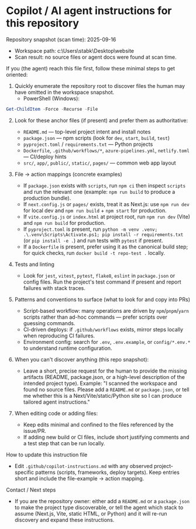 # Copilot / AI agent instructions for this repository

Repository snapshot (scan time): 2025-09-16
- Workspace path: c:\Users\stabk\Desktop\website
- Scan result: no source files or agent docs were found at scan time.

If you (the agent) reach this file first, follow these minimal steps to get oriented:

1) Quickly enumerate the repository root to discover files the human may have omitted in the workspace snapshot.
   - PowerShell (Windows):

```powershell
Get-ChildItem -Force -Recurse -File
```

2) Look for these anchor files (if present) and prefer them as authoritative:
   - `README.md` — top-level project intent and install notes
   - `package.json` — npm scripts (look for `dev`, `start`, `build`, `test`)
   - `pyproject.toml` / `requirements.txt` — Python projects
   - `Dockerfile`, `.github/workflows/*`, `azure-pipelines.yml`, `netlify.toml` — CI/deploy hints
   - `src/`, `app/`, `public/`, `static/`, `pages/` — common web app layout

3) File → action mappings (concrete examples)
   - If `package.json` exists with `scripts`, run `npm ci` then inspect `scripts` and run the relevant one (example: `npm run build` to produce a production bundle).
   - If `next.config.js` or `pages/` exists, treat it as Next.js: use `npm run dev` for local dev and `npm run build` + `npm start` for production.
   - If `vite.config.js` or `index.html` at project root, run `npm run dev` (Vite) and `npm run build` for production.
   - If `pyproject.toml` is present, run `python -m venv .venv; .\.venv\Scripts\Activate.ps1; pip install -r requirements.txt` (or `pip install -e .`) and run tests with `pytest` if present.
   - If a `Dockerfile` is present, prefer using it as the canonical build step; for quick checks, run `docker build -t repo-test .` locally.

4) Tests and linting
   - Look for `jest`, `vitest`, `pytest`, `flake8`, `eslint` in `package.json` or config files. Run the project's test command if present and report failures with stack traces.

5) Patterns and conventions to surface (what to look for and copy into PRs)
   - Script-based workflow: many operations are driven by `npm`/`pnpm`/`yarn` scripts rather than ad-hoc commands — prefer scripts over guessing commands.
   - CI-driven deploys: if `.github/workflows` exists, mirror steps locally when reproducing CI failures.
   - Environment config: search for `.env`, `.env.example`, or `config/*.env.*` to understand runtime configuration.

6) When you can't discover anything (this repo snapshot):
   - Leave a short, precise request for the human to provide the missing artifacts (README, package.json, or a high-level description of the intended project type). Example:
     "I scanned the workspace and found no source files. Please add a `README.md` or `package.json`, or tell me whether this is a Next/Vite/static/Python site so I can produce tailored agent instructions."

7) When editing code or adding files:
   - Keep edits minimal and confined to the files referenced by the issue/PR.
   - If adding new build or CI files, include short justifying comments and a test step that can be run locally.

How to update this instruction file
- Edit `.github/copilot-instructions.md` with any observed project-specific patterns (scripts, frameworks, deploy targets). Keep entries short and include the file-example -> action mapping.

Contact / Next steps
- If you are the repository owner: either add a `README.md` or a `package.json` to make the project type discoverable, or tell the agent which stack to assume (Next.js, Vite, static HTML, or Python) and it will re-run discovery and expand these instructions.

